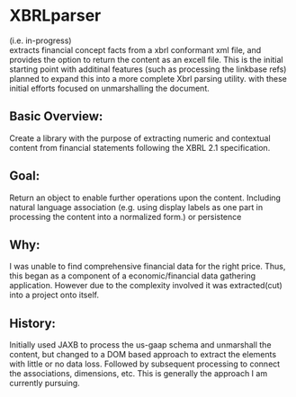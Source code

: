 # XBRLparser

(i.e. in-progress)\
extracts financial concept facts from a xbrl conformant xml file, and provides the option to return the content as an excell file.  This is the initial starting point with additinal features (such as processing the linkbase refs) planned to expand this into a more complete Xbrl parsing utility.  with these initial efforts focused on unmarshalling the document.

## Basic Overview:
Create a library with the purpose of extracting numeric and contextual content from financial statements following the XBRL 2.1 specification.

## Goal:
Return an object to enable further operations upon the content. Including natural language association (e.g. using display labels as one part in processing the content into a normalized form.) or persistence

## Why:
I was unable to find comprehensive financial data for the right price.  Thus, this began as a component of a economic/financial data gathering application. However due to the complexity involved it was extracted(cut) into a project onto itself.

## History:
Initially used JAXB to process the us-gaap schema and unmarshall the content, but changed to a DOM based approach to extract the elements with little or no data loss.  Followed by subsequent processing to connect the associations, dimensions, etc. This is generally the approach I am currently pursuing.

